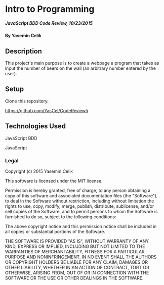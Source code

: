 # Intro to Programming

##### JavaScript BDD Code Review, 10/23/2015

#### By Yasemin Celik

## Description

This project's main purpose is to create a webpage a program that takes as input the number of beers on the wall (an arbitrary number entered by the user).

## Setup

Clone this repository.

https://github.com/YasCel/CodeReview5


## Technologies Used

JavaScript BDD

JavaScript

### Legal

Copyright (c) 2015 Yasemin Celik

This software is licensed under the MIT license.

Permission is hereby granted, free of charge, to any person obtaining a copy
of this software and associated documentation files (the "Software"), to deal
in the Software without restriction, including without limitation the rights
to use, copy, modify, merge, publish, distribute, sublicense, and/or sell
copies of the Software, and to permit persons to whom the Software is
furnished to do so, subject to the following conditions:

The above copyright notice and this permission notice shall be included in
all copies or substantial portions of the Software.

THE SOFTWARE IS PROVIDED "AS IS", WITHOUT WARRANTY OF ANY KIND, EXPRESS OR
IMPLIED, INCLUDING BUT NOT LIMITED TO THE WARRANTIES OF MERCHANTABILITY,
FITNESS FOR A PARTICULAR PURPOSE AND NONINFRINGEMENT. IN NO EVENT SHALL THE
AUTHORS OR COPYRIGHT HOLDERS BE LIABLE FOR ANY CLAIM, DAMAGES OR OTHER
LIABILITY, WHETHER IN AN ACTION OF CONTRACT, TORT OR OTHERWISE, ARISING FROM,
OUT OF OR IN CONNECTION WITH THE SOFTWARE OR THE USE OR OTHER DEALINGS IN
THE SOFTWARE.
